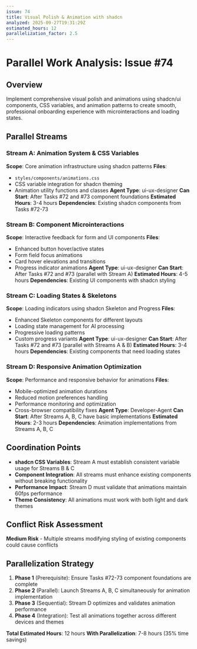 ```yaml
---
issue: 74
title: Visual Polish & Animation with shadcn
analyzed: 2025-09-27T19:31:29Z
estimated_hours: 12
parallelization_factor: 2.5
---
```


# Parallel Work Analysis: Issue #74

## Overview
Implement comprehensive visual polish and animations using shadcn/ui components, CSS variables, and animation patterns to create smooth, professional onboarding experience with microinteractions and loading states.

## Parallel Streams

### Stream A: Animation System & CSS Variables
**Scope**: Core animation infrastructure using shadcn patterns
**Files**:
- `styles/components/animations.css`
- CSS variable integration for shadcn theming
- Animation utility functions and classes
**Agent Type**: ui-ux-designer
**Can Start**: After Tasks #72 and #73 component foundations
**Estimated Hours**: 3-4 hours
**Dependencies**: Existing shadcn components from Tasks #72-73

### Stream B: Component Microinteractions
**Scope**: Interactive feedback for form and UI components
**Files**:
- Enhanced button hover/active states
- Form field focus animations
- Card hover elevations and transitions
- Progress indicator animations
**Agent Type**: ui-ux-designer
**Can Start**: After Tasks #72 and #73 (parallel with Stream A)
**Estimated Hours**: 4-5 hours
**Dependencies**: Existing UI components with shadcn styling

### Stream C: Loading States & Skeletons
**Scope**: Loading indicators using shadcn Skeleton and Progress
**Files**:
- Enhanced Skeleton components for different layouts
- Loading state management for AI processing
- Progressive loading patterns
- Custom progress variants
**Agent Type**: ui-ux-designer
**Can Start**: After Tasks #72 and #73 (parallel with Streams A & B)
**Estimated Hours**: 3-4 hours
**Dependencies**: Existing components that need loading states

### Stream D: Responsive Animation Optimization
**Scope**: Performance and responsive behavior for animations
**Files**:
- Mobile-optimized animation durations
- Reduced motion preferences handling
- Performance monitoring and optimization
- Cross-browser compatibility fixes
**Agent Type**: Developer-Agent
**Can Start**: After Streams A, B, C have basic implementations
**Estimated Hours**: 2-3 hours
**Dependencies**: Animation implementations from Streams A, B, C

## Coordination Points
- **shadcn CSS Variables**: Stream A must establish consistent variable usage for Streams B & C
- **Component Integration**: All streams must enhance existing components without breaking functionality
- **Performance Impact**: Stream D must validate that animations maintain 60fps performance
- **Theme Consistency**: All animations must work with both light and dark themes

## Conflict Risk Assessment
**Medium Risk** - Multiple streams modifying styling of existing components could cause conflicts

## Parallelization Strategy
1. **Phase 1** (Prerequisite): Ensure Tasks #72-73 component foundations are complete
2. **Phase 2** (Parallel): Launch Streams A, B, C simultaneously for animation implementation
3. **Phase 3** (Sequential): Stream D optimizes and validates animation performance
4. **Phase 4** (Integration): Test all animations together across different devices and themes

**Total Estimated Hours**: 12 hours
**With Parallelization**: 7-8 hours (35% time savings)